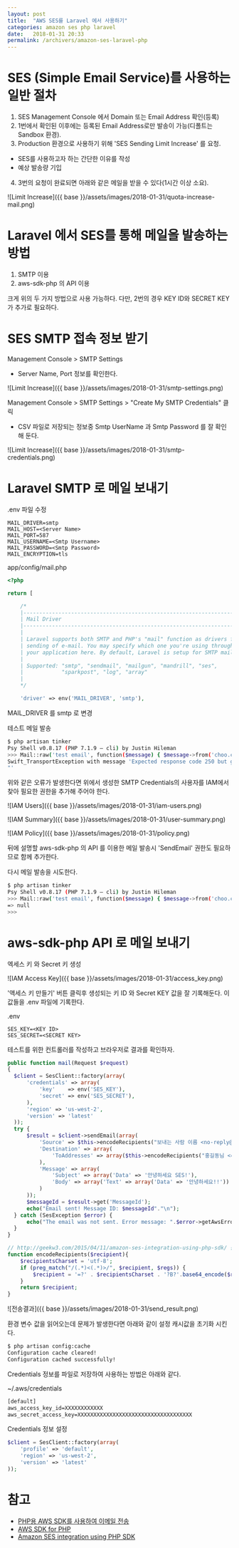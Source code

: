 ```yaml
---
layout: post
title:  "AWS SES를 Laravel 에서 사용하기"
categories: amazon ses php laravel
date:   2018-01-31 20:33
permalink: /archivers/amazon-ses-laravel-php
---
```


# SES (Simple Email Service)를 사용하는 일반 절차

1. SES Management Console 에서 Domain 또는 Email Address 확인(등록)
2. 1번에서 확인된 이후에는 등록된 Email Address로만 발송이 가능(디폴트는 Sandbox 환경).
3. Production 환경으로 사용하기 위해 'SES Sending Limit Increase' 를 요청.
  - SES를 사용하고자 하는 간단한 이유를 작성
  - 예상 발송량 기입
4. 3번의 요청이 완료되면 아래와 같은 메일을 받을 수 있다(1시간 이상 소요).

![Limit Increase]({{ base }}/assets/images/2018-01-31/quota-increase-mail.png)

# Laravel 에서 SES를 통해 메일을 발송하는 방법

1. SMTP 이용
2. aws-sdk-php 의 API 이용

크게 위의 두 가지 방법으로 사용 가능하다. 다만, 2번의 경우 KEY ID와 SECRET KEY 가 추가로 필요하다.

# SES SMTP 접속 정보 받기

Management Console > SMTP Settings

- Server Name, Port 정보를 확인한다.

![Limit Increase]({{ base }}/assets/images/2018-01-31/smtp-settings.png)

Management Console > SMTP Settings > "Create My SMTP Credentials" 클릭

- CSV 파일로 저장되는 정보중 Smtp UserName 과 Smtp Password 를 잘 확인해 둔다.

![Limit Increase]({{ base }}/assets/images/2018-01-31/smtp-credentials.png)

# Laravel SMTP 로 메일 보내기

.env 파일 수정

```text
MAIL_DRIVER=smtp
MAIL_HOST=<Server Name>
MAIL_PORT=587
MAIL_USERNAME=<Smtp Username>
MAIL_PASSWORD=<Smtp Password>
MAIL_ENCRYPTION=tls
```

app/config/mail.php

```php
<?php

return [

    /*
    |--------------------------------------------------------------------------
    | Mail Driver
    |--------------------------------------------------------------------------
    |
    | Laravel supports both SMTP and PHP's "mail" function as drivers for the
    | sending of e-mail. You may specify which one you're using throughout
    | your application here. By default, Laravel is setup for SMTP mail.
    |
    | Supported: "smtp", "sendmail", "mailgun", "mandrill", "ses",
    |            "sparkpost", "log", "array"
    |
    */

    'driver' => env('MAIL_DRIVER', 'smtp'),
```
MAIL_DRIVER 를 smtp 로 변경

테스트 메일 발송

```bash
$ php artisan tinker
Psy Shell v0.8.17 (PHP 7.1.9 — cli) by Justin Hileman
>>> Mail::raw('test email', function($message) { $message->from('choo.changho@mydomain.com')->to('choo.changho@test.com')->subject('Testing email'); });
Swift_TransportException with message 'Expected response code 250 but got code "554", with message "554 Access denied: User `arn:aws:iam::112121:user/ses-smtp-user.20180131-11111' is not authorized to perform `ses:SendRawEmail' on resource `arn:aws:ses:us-west-2:049697382328:identity/choo.changho@mydomain.com'
"'
```
위와 같은 오류가 발생한다면 위에서 생성한 SMTP Credentials의 사용자를 IAM에서 찾아 필요한 권한을 추가해 주어야 한다.

![IAM Users]({{ base }}/assets/images/2018-01-31/iam-users.png)

![IAM Summary]({{ base }}/assets/images/2018-01-31/user-summary.png)

![IAM Policy]({{ base }}/assets/images/2018-01-31/policy.png)

뒤에 설명할 aws-sdk-php 의 API 를 이용한 메일 발송시 'SendEmail' 권한도 필요하므로 함께 추가한다.

다시 메일 발송을 시도한다.

```bash
$ php artisan tinker
Psy Shell v0.8.17 (PHP 7.1.9 — cli) by Justin Hileman
>>> Mail::raw('test email', function($message) { $message->from('choo.changho@mydomain.com')->to('choo.changho@test.com')->subject('Testing email'); });
=> null
>>>
```

# aws-sdk-php API 로 메일 보내기

엑세스 키 와 Secret 키 생성

![IAM Access Key]({{ base }}/assets/images/2018-01-31/access_key.png)

'액세스 키 만들기' 버튼 클릭후 생성되는 키 ID 와 Secret KEY 값을 잘 기록해둔다.
이 값들을 .env 파일에 기록한다.

.env

```text
SES_KEY=<KEY ID>
SES_SECRET=<SECRET KEY>
```

테스트를 위한 컨트롤러를 작성하고 브라우저로 결과를 확인하자.

```php
public function mail(Request $request)
{
  $client = SesClient::factory(array(
      'credentials' => array(
          'key'    => env('SES_KEY'),
          'secret' => env('SES_SECRET'),
      ),
      'region' => 'us-west-2',
      'version' => 'latest'
  ));
  try {
      $result = $client->sendEmail(array(
          'Source' => $this->encodeRecipients("보내는 사람 이름 <no-reply@mydomain.com>"),
          'Destination' => array(
              'ToAddresses' => array($this->encodeRecipients("홍길동님 <choo.changho@test.com>"))
          ),
          'Message' => array(
              'Subject' => array('Data' => '안녕하세요 SES!'),
              'Body' => array('Text' => array('Data' => '안녕하세요!!'))
          )
      ));
      $messageId = $result->get('MessageId');
      echo("Email sent! Message ID: $messageId"."\n");
  } catch (SesException $error) {
      echo("The email was not sent. Error message: ".$error->getAwsErrorMessage()."\n");
  }
}

// http://geekw3.com/2015/04/11/amazon-ses-integration-using-php-sdk/ 참고
function encodeRecipients($recipient){
	$recipientsCharset = 'utf-8';
	if (preg_match("/(.*)<(.*)>/", $recipient, $regs)) {
		$recipient = '=?' . $recipientsCharset . '?B?'.base64_encode($regs[1]).'?= <'.$regs[2].'>';
	}
	return $recipient;
}
```

![전송결과]({{ base }}/assets/images/2018-01-31/send_result.png)

환경 변수 값을 읽어오는데 문제가 발생한다면 아래와 같이 설정 캐시값을 초기화 시킨다.

```bash
$ php artisan config:cache
Configuration cache cleared!
Configuration cached successfully!
```

Credentials 정보를 파일로 저장하여 사용하는 방법은 아래와 같다.

~/.aws/credentials

```txt
[default]
aws_access_key_id=XXXXXXXXXXXX
aws_secret_access_key=XXXXXXXXXXXXXXXXXXXXXXXXXXXXXXXXXXXX
```

Credentials 정보 설정

```php
$client = SesClient::factory(array(
    'profile' => 'default',
    'region' => 'us-west-2',
    'version' => 'latest'
));
```

# 참고
- [PHP용 AWS SDK를 사용하여 이메일 전송](https://docs.aws.amazon.com/ko_kr/ses/latest/DeveloperGuide/send-using-sdk-php.html)
- [AWS SDK for PHP](https://docs.aws.amazon.com/aws-sdk-php/v2/guide/credentials.html#credential-profiles)
- [Amazon SES integration using PHP SDK](http://geekw3.com/2015/04/11/amazon-ses-integration-using-php-sdk/)
